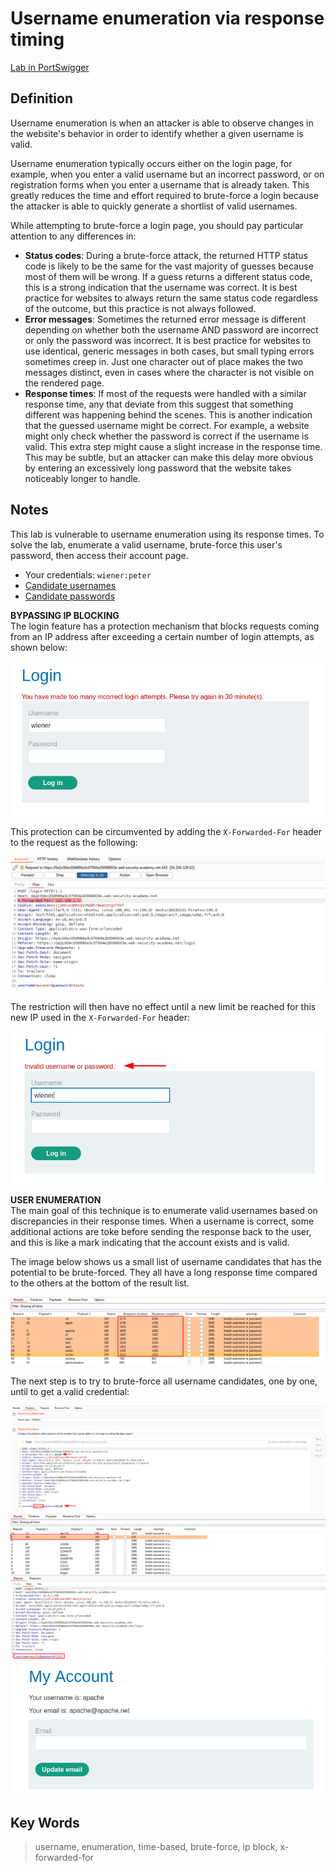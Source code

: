 # Username enumeration via response timing

[Lab in PortSwigger](https://portswigger.net/web-security/authentication/password-based/lab-username-enumeration-via-response-timing)

## Definition
Username enumeration is when an attacker is able to observe changes in the website's behavior in order to identify whether a given username is valid.

Username enumeration typically occurs either on the login page, for example, when you enter a valid username but an incorrect password, or on registration forms when you enter a username that is already taken. This greatly reduces the time and effort required to brute-force a login because the attacker is able to quickly generate a shortlist of valid usernames.

While attempting to brute-force a login page, you should pay particular attention to any differences in:

- **Status codes**: During a brute-force attack, the returned HTTP status code is likely to be the same for the vast majority of guesses because most of them will be wrong. If a guess returns a different status code, this is a strong indication that the username was correct. It is best practice for websites to always return the same status code regardless of the outcome, but this practice is not always followed.
- **Error messages**: Sometimes the returned error message is different depending on whether both the username AND password are incorrect or only the password was incorrect. It is best practice for websites to use identical, generic messages in both cases, but small typing errors sometimes creep in. Just one character out of place makes the two messages distinct, even in cases where the character is not visible on the rendered page.
- **Response times**: If most of the requests were handled with a similar response time, any that deviate from this suggest that something different was happening behind the scenes. This is another indication that the guessed username might be correct. For example, a website might only check whether the password is correct if the username is valid. This extra step might cause a slight increase in the response time. This may be subtle, but an attacker can make this delay more obvious by entering an excessively long password that the website takes noticeably longer to handle.

## Notes
This lab is vulnerable to username enumeration using its response times. To solve the lab, enumerate a valid username, brute-force this user's password, then access their account page.

- Your credentials: `wiener:peter`
- [Candidate usernames](../../wordlist/usernames.txt)
- [Candidate passwords](../../wordlist/passwords.txt)

**BYPASSING IP BLOCKING**  
The login feature has a protection mechanism that blocks requests coming from an IP address after exceeding a certain number of login attempts, as shown below:  

![Blocked IP](images/image01.png)

This protection can be circumvented by adding the `X-Forwarded-For` header to the request as the following:  

![IP Spoofing](images/image02.png)

The restriction will then have no effect until a new limit be reached for this new IP used in the `X-Forwarded-For` header:

![Unblocked IP](images/image03.png)

**USER ENUMERATION**  
The main goal of this technique is to enumerate valid usernames based on discrepancies in their response times. When a username is correct, some additional actions are toke before sending the response back to the user, and this is like a mark indicating that the account exists and is valid.  

The image below shows us a small list of username candidates that has the potential to be brute-forced. They all have a long response time compared to the others at the bottom of the result list.

![Time Elapsed](images/image04.png)

The next step is to try to brute-force all username candidates, one by one, until to get a valid credential:  

![Attack Configuration](images/image05.png)
![Login Brute-Force](images/image06.png)
![Lab Solved](images/image07.png)

## Key Words
> username, enumeration, time-based, brute-force, ip block, x-forwarded-for